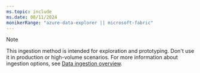 ```yaml
---
ms.topic: include
ms.date: 08/11/2024
monikerRange: "azure-data-explorer || microsoft-fabric"
---
```


> [!NOTE]
> This ingestion method is intended for exploration and prototyping. Don't use it in production or high-volume scenarios. For more information about ingestion options, see [Data ingestion overview](../../ingest-data-overview.md).
